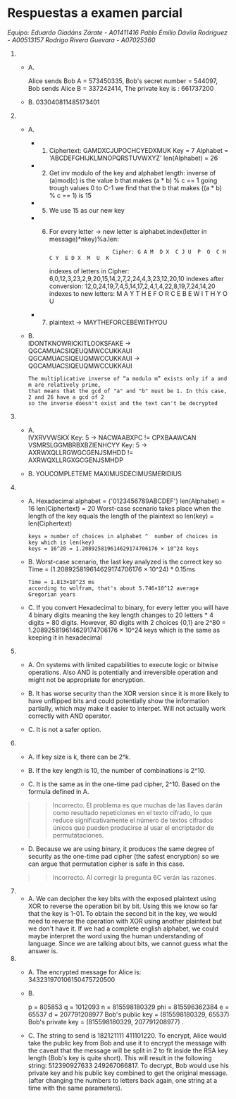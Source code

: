 # Respuestas a examen parcial
*Equipo: Eduardo Giadáns Zárate - A01411416
         Pablo Emilio Dávila Rodríguez - A00513157
         Rodrigo Rivera Guevara - A07025360*


1.
    - A.  
        
        Alice sends Bob A = 573450335,
        Bob's secret number = 544097,
        Bob sends Alice B = 337242414,
        The private key is : 
        661737200


    - B.  033040811485173401


2.  
    - A.  
        - 1. Ciphertext: GAMDXCJUPOCHCYEDXMUK Key = 7 Alphabet = 'ABCDEFGHIJKLMNOPQRSTUVWXYZ' 
            len(Alphabet) = 26

        - 2. Get inv modulo of the key and alphabet length:
             inverse of (a)mod(c) is the value b that makes (a * b) % c == 1
             going trough values 0 to C-1 we find that the b that makes ((a * b) % c == 1) is 15
        - 5. We use 15 as our new key
        - 6. For every letter -> new letter is alphabet.index(letter in message)*nkey)%a.len:
        
                                     Cipher: G A M  D X  C J U  P  O  C H C Y  E D X  M  U  K
               indexes of letters in Cipher: 6,0,12,3,23,2,9,20,15,14,2,7,2,24,4,3,23,12,20,10
                   indexes after conversion: 12,0,24,19,7,4,5,14,17,2,4,1,4,22,8,19,7,24,14,20
                     indexes to new letters: M  A Y  T  H E F O  R  C E B E W  I T  H Y  O  U
                    
        - 7. plaintext -> MAYTHEFORCEBEWITHYOU

    
    - B.  
          IDONTKNOWRICKITLOOKSFAKE -> QGCAMUACSIQEUQMWCCUKKAUI
          QGCAMUACSIQEUQMWCCUKKAUI -> QGCAMUACSIQEUQMWCCUKKAUI

          The multiplicative inverse of “a modulo m” exists only if a and m are relatively prime,
          that means that the gcd of "a" and "b" must be 1. In this case, 2 and 26 have a gcd of 2
          so the inverse doesn't exist and the text can't be decrypted

3.  
    - A.  
        IVXRVVWSKX Key: 5 -> NACWAABXPC != CPXBAAWCAN 
        VSMRSLGGMBRBXBZIENHCYY Key: 5 -> AXRWXQLLRGWGCGENJSMHDD != AXRWQXLLRGXGCGENJSMHDP

    - B.  YOUCOMPLETEME
          MAXIMUSDECIMUSMERIDIUS

4.
    - A.  Hexadecimal alphabet = {'0123456789ABCDEF'} len(Alphabet) = 16 len(Ciphertext) = 20
          Worst-case scenario takes place when the length of the key equals the length of the plaintext
          so len(key) = len(Ciphertext)
          
          keys = number of choices in alphabet ^  number of choices in key which is len(key)
          keys = 16^20 = 1.208925819614629174706176 × 10^24 keys

    - B.  Worst-case scenario, the last key analyzed is the correct key
          so Time = (1.208925819614629174706176 × 10^24) * 0.15ms

          Time = 1.813×10^23 ms
          according to wolfram, that's about 5.746×10^12 average Gregorian years

    - C.  If you convert Hexadecimal to binary, for every letter you will have 4 binary digits
          meaning the key length changes to 20 letters * 4 digits = 80 digits.
          However, 80 digits with 2 choices {0,1} are 2^80 = 1.208925819614629174706176 × 10^24 keys
          which is the same as keeping it in hexadecimal


5.  
    - A.  On systems with limited capabilities to execute logic or bitwise operations. Also AND is       potentially and irreversible operation and might not be appropriate for encryption.


    - B.  It has worse security than the XOR version since it is more likely to have unflipped bits and could potentially show the information partially, which may make it easier to interpet. Will not actually work correctly with AND operator.

    - C.  It is not a safer option.

6.  
    - A.  If key size is k, there can be 2^k.

    - B.  If the key length is 10, the number of combinations is 2^10.

    - C.  It is the same as in the one-time pad cipher, 2^10. Based on the formula defined in A.

    >> Incorrecto. El problema es que muchas de las llaves darán como resultado repeticiones en el texto cifrado, lo que reduce significativamente el número de textos cifrados únicos que pueden producirse al usar el encriptador de permutataciones.

    - D.  Because we are using binary, it produces the same degree of security as the one-time pad cipher (the safest encryption) so we can argue that permutation cipher is safe in this case.

    >> Incorrecto. Al corregir la pregunta 6C verán las razones.

7.  
    - A.  We can decipher the key bits with the exposed plaintext using XOR to reverse the operation bit by bit. Using this we know so far that the key is 
        1-01. To obtain the second bit in the key, we would need to reverse the operation with XOR using another plaintext but we don't have it. If we had a
        complete english alphabet, we could maybe interpret the word using the human understanding of language. Since we are talking about bits, we cannot guess
        what the answer is. 

8.  
    - A.  The encrypted message for Alice is: 343231970106150475720500

    - B.  
        >>
        p = 805853
        q = 1012093
        n = 815598180329
        phi = 815596362384
        e = 65537
        d = 207791208977
        Bob's public key = (815598180329, 65537)
        Bob's private key = (815598180329, 207791208977)
        .

    - C.  The string to send is 182121111 411101220. To encrypt, Alice would take the public key from Bob and use it to encrypt the message with the caveat that the message will
        be split in 2 to fit inside the RSA key length (Bob's key is quite short).
        This will result in the following string: 512390927633 249267066817. To decrypt, Bob would use his private key and his public key combined to get the original message.
        (after changing the numbers to letters back again, one string at a time with the same parameters).